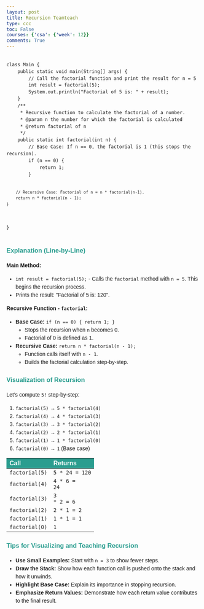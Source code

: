 ```yaml
---
layout: post
title: Recursion Teamteach
type: ccc
toc: False
courses: {'csa': {'week': 12}}
comments: True
---
```


<div style="font-family: Arial, sans-serif; line-height: 1.5;">
    <pre>
<code>
class Main {
    public static void main(String[] args) {
        // Call the factorial function and print the result for n = 5
        int result = factorial(5);
        System.out.println("Factorial of 5 is: " + result);
    }
    /**
     * Recursive function to calculate the factorial of a number.
     * @param n the number for which the factorial is calculated
     * @return factorial of n
     */
    public static int factorial(int n) {
        // Base Case: If n == 0, the factorial is 1 (this stops the recursion).
        if (n == 0) {
            return 1;
        }

        // Recursive Case: Factorial of n = n * factorial(n-1).
        return n * factorial(n - 1);
    }
}
</code>
    </pre>
    <h3 style="color: #2a9d8f;">Explanation (Line-by-Line)</h3>
    <p><strong>Main Method:</strong></p>
    <ul>
        <li><code>int result = factorial(5);</code> - Calls the <code>factorial</code> method with <code>n = 5</code>. This begins the recursion process.</li>
        <li>Prints the result: "Factorial of 5 is: 120".</li>
    </ul>
    <p><strong>Recursive Function - <code>factorial</code>:</strong></p>
    <ul>
        <li><strong>Base Case:</strong> <code>if (n == 0) { return 1; }</code>
            <ul>
                <li>Stops the recursion when <code>n</code> becomes 0.</li>
                <li>Factorial of 0 is defined as 1.</li>
            </ul>
        </li>
        <li><strong>Recursive Case:</strong> <code>return n * factorial(n - 1);</code>
            <ul>
                <li>Function calls itself with <code>n - 1</code>.</li>
                <li>Builds the factorial calculation step-by-step.</li>
            </ul>
        </li>
    </ul>
    <h3 style="color: #2a9d8f;">Visualization of Recursion</h3>
    <p>Let’s compute <code>5!</code> step-by-step:</p>
    <ol>
        <li><code>factorial(5)</code> → <code>5 * factorial(4)</code></li>
        <li><code>factorial(4)</code> → <code>4 * factorial(3)</code></li>
        <li><code>factorial(3)</code> → <code>3 * factorial(2)</code></li>
        <li><code>factorial(2)</code> → <code>2 * factorial(1)</code></li>
        <li><code>factorial(1)</code> → <code>1 * factorial(0)</code></li>
        <li><code>factorial(0)</code> → <code>1</code> (Base case)</li>
    </ol>
    <table style="width: 100%; border-collapse: collapse; text-align: left; margin-top: 10px;">
        <thead>
            <tr style="background-color: #2a9d8f; color: white;">
                <th>Call</th>
                <th>Returns</th>
            </tr>
        </thead>
        <tbody>
            <tr>
                <td><code>factorial(5)</code></td>
                <td><code>5 * 24 = 120</code></td>
            </tr>
            <tr>
                <td><code>factorial(4)</code></td>
                <td><code>4 * 6 = 24</code></td>
            </tr>
            <tr>
                <td><code>factorial(3)</code></td>
                <td><code>3 * 2 = 6</code></td>
            </tr>
            <tr>
                <td><code>factorial(2)</code></td>
                <td><code>2 * 1 = 2</code></td>
            </tr>
            <tr>
                <td><code>factorial(1)</code></td>
                <td><code>1 * 1 = 1</code></td>
            </tr>
            <tr>
                <td><code>factorial(0)</code></td>
                <td><code>1</code></td>
            </tr>
        </tbody>
    </table>
    <h3 style="color: #2a9d8f;">Tips for Visualizing and Teaching Recursion</h3>
    <ul>
        <li><strong>Use Small Examples:</strong> Start with <code>n = 3</code> to show fewer steps.</li>
        <li><strong>Draw the Stack:</strong> Show how each function call is pushed onto the stack and how it unwinds.</li>
        <li><strong>Highlight Base Case:</strong> Explain its importance in stopping recursion.</li>
        <li><strong>Emphasize Return Values:</strong> Demonstrate how each return value contributes to the final result.</li>
    </ul>
</div>

